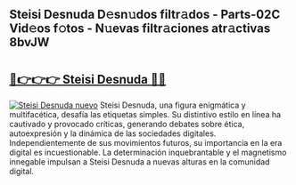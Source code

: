 ## Steisi Desnuda D𝚎sn𝚞dos filtr𝚊dos - Parts-02C Vid𝚎os f𝚘tos - N𝚞evas filtr𝚊ciones atr𝚊ctivas 8bvJW

# <h2><a href="http://mb86qy.tromn.icu/?c=Steisi+Desnuda">🔗👉👉👉 Steisi Desnuda 🔗🔗</a></h2>

[![Steisi Desnuda nuevo](https://i.imgur.com/pEAQMta.gif)](http://mb86qy.tromn.icu/?c=Steisi+Desnuda)
Steisi Desnuda, una figura enigmática y multifacética, desafía las etiquetas simples. Su distintivo estilo en línea ha cautivado y provocado críticas, generando debates sobre ética, autoexpresión y la dinámica de las sociedades digitales. Independientemente de sus movimientos futuros, su importancia en la era digital es incuestionable. La determinación inquebrantable y el magnetismo innegable impulsan a Steisi Desnuda a nuevas alturas en la comunidad digital.
